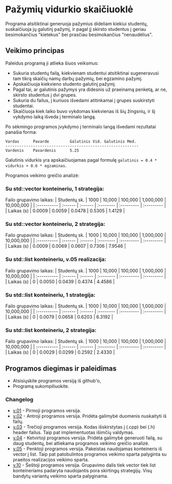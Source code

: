 # Pažymių vidurkio skaičiuoklė

Programa atsitiktinai generuoja pažymius dideliam kiekiui studentų, suskaičiuoja jų galutinį pažymį, ir pagal jį skirsto studentus į geriau besimokančius "kietekus" bei prasčiau besimokančius "nenaudėlius".

## Veikimo principas

Paleidus programą ji atlieka šiuos veiksmus:

- Sukuria studentų failą, kiekvienam studentui atsitiktinai sugeneravusi tam tikrą skaičių namų darbų pažymių, bei egzamino pažymį.
- Apskaičiuoja kiekvieno studento galutinį pažymį.
- Pagal tai, ar galutinis pažymys yra didesnis už praeinamą penketą, ar ne, skirsto studentus į dvi grupes.
- Sukuria du failus, į kuriuos išvedami atitinkamai į grupes suskirstyti studentai.
- Skaičiuoja kiek laiko buvo vykdomas kiekvienas iš šių žingsnių, ir šį vykdymo laiką išveda į terminalo langą.

Po sėkmingo programos įvykdymo į terminalo langą išvedami rezultatai panašia forma:

```shell
Vardas      Pavarde         Galutinis Vid. Galutinis Med.
----------------------------------------------------------
Vardenis    Pavardenis      5.25
```

Galutinis vidurkis yra apskaičiuojamas pagal formulę `galutinis = 0.4 * vidurkis + 0.6 * egzaminas`.


Programos veikimo greičio analizė:

### Su std::vector konteineriu, 1 strategija:

Failo grupavimo laikas:
| Studentų sk.       | 1000    | 10,000  | 100,000   | 1,000,000  | 10,000,000 |
| :----------    | :------ | :------ | :-------- | :--------- | :--------- |
| Laikas (s)  | 0.0009 | 0.0059 | 0.0478   | 0.5305   | 1.4129    |

### Su std::vector konteineriu, 2 strategija:

Failo grupavimo laikas:
| Studentų sk.       | 1000    | 10,000  | 100,000   | 1,000,000  | 10,000,000 |
| :----------    | :------ | :------ | :-------- | :--------- | :--------- |
| Laikas (s)  | 0.0009 | 0.0069 | 0.0607   | 0.7306   |  7.9546    |

### Su std::list konteineriu, v.05 realizacija:

Failo grupavimo laikas:
| Studentų sk.       | 1000    | 10,000  | 100,000   | 1,000,000  | 10,000,000 |
| :----------    | :------ | :------ | :-------- | :--------- | :--------- |
| Laikas (s)  | 0 | 0.0050 | 0.0439   | 0.4374   | 4.4586    |

### Su std::list konteineriu, 1 strategija:

Failo grupavimo laikas:
| Studentų sk.       | 1000    | 10,000  | 100,000   | 1,000,000  | 10,000,000 |
| :----------    | :------ | :------ | :-------- | :--------- | :--------- |
| Laikas (s)  | 0 | 0.0079 | 0.0658   | 0.6203   | 6.3192    |

### Su std::list konteineriu, 2 strategija:

Failo grupavimo laikas:
| Studentų sk.       | 1000    | 10,000  | 100,000   | 1,000,000  | 10,000,000 |
| :----------    | :------ | :------ | :-------- | :--------- | :--------- |
| Laikas (s)  | 0 | 0.0029 | 0.0299   | 0.2592   | 2.4330    |

## Programos diegimas ir paleidimas

- Atsisiųskite programos versiją iš github'o,
- Programą sukompiliuokite.


### Changelog

- [v.01](https://github.com/UgniusBraun/1-oji-uzduotis/releases/tag/V0.1) - Pirmoji programos versija.
- [v.02](https://github.com/UgniusBraun/1-oji-uzduotis/releases/tag/V0.2) - Antroji programos versija. Pridėta galimybė duomenis nuskaityti iš failų.
- [v.03](https://github.com/UgniusBraun/1-oji-uzduotis/releases/tag/V.03) - Trečioji programos versija. Kodas išskirstytas į (.cpp) bei (.h) header failus. Taip pat implementuotas išimčių valdymas.
- [v.04](https://github.com/UgniusBraun/1-oji-uzduotis/releases/tag/V.04) - Ketvirtoji programos versija. Pridėta galimybė generuoti failą, su daug studentų, bei atliekama programos veikimo greičio analizė.
- [v.05](https://github.com/UgniusBraun/1-oji-uzduotis/releases/tag/V.05) - Penktoji programos versija. Pakeistas naudojamas konteineris iš vector į list. Taip pat patobulintos programos veikimo sparta palyginta su praeitos realizacijos veikimo sparta.
- [v.10](https://github.com/UgniusBraun/1-oji-uzduotis/releases/tag/V.10) - Šeštoji programos versija. Grupavimo dalis tiek vector tiek list konteineriams padaryta naudojantis pora skirtingų strategijų. Visų bandytų variantų veikimo sparta palyginama.

